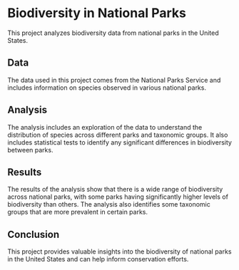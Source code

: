 # Biodiversity in National Parks

This project analyzes biodiversity data from national parks in the United States.

## Data

The data used in this project comes from the National Parks Service and includes information on species observed in various national parks.

## Analysis

The analysis includes an exploration of the data to understand the distribution of species across different parks and taxonomic groups. It also includes statistical tests to identify any significant differences in biodiversity between parks.

## Results

The results of the analysis show that there is a wide range of biodiversity across national parks, with some parks having significantly higher levels of biodiversity than others. The analysis also identifies some taxonomic groups that are more prevalent in certain parks.

## Conclusion

This project provides valuable insights into the biodiversity of national parks in the United States and can help inform conservation efforts.